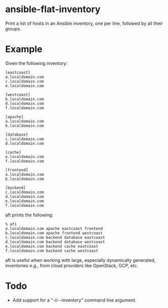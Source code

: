 # ansible-flat-inventory

Print a list of hosts in an Ansible inventory, one per line, followed by all
their groups.

# Example

Given the following inventory:

```
[eastcoast]
a.localdomain.com
c.localdomain.com
e.localdomain.com

[westcoast]
b.localdomain.com
d.localdomain.com
f.localdomain.com

[apache]
a.localdomain.com
b.localdomain.com

[database]
c.localdomain.com
d.localdomain.com

[cache]
e.localdomain.com
f.localdomain.com

[frontend]
a.localdomain.com
b.localdomain.com

[backend]
c.localdomain.com
d.localdomain.com
e.localdomain.com
f.localdomain.com
```

aft prints the following:

```
% afi 
a.localdomain.com apache eastcoast frontend
b.localdomain.com apache frontend westcoast
c.localdomain.com backend database eastcoast
d.localdomain.com backend database westcoast
e.localdomain.com backend cache eastcoast
f.localdomain.com backend cache westcoast
```

aft is useful when working with large, especially dynamically generated,
inventories e.g., from cloud providers like OpenStack, GCP, etc.

# Todo

* Add support for a "-i/--inventory" command line argument.
